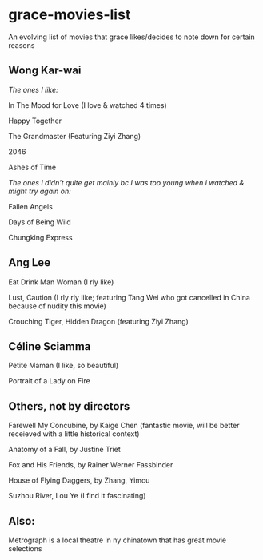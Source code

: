 # grace-movies-list
An evolving list of movies that grace likes/decides to note down for certain reasons

## Wong Kar-wai
*The ones I like:*

In The Mood for Love (I love & watched 4 times)

Happy Together

The Grandmaster (Featuring Ziyi Zhang)

2046

Ashes of Time

*The ones I didn’t quite get mainly bc I was too young when i watched & might try again on:*

Fallen Angels

Days of Being Wild

Chungking Express


## Ang Lee

Eat Drink Man Woman (I rly like)

Lust, Caution (I rly rly like; featuring Tang Wei who got cancelled in China because of nudity this movie)

Crouching Tiger, Hidden Dragon (featuring Ziyi Zhang)


## Céline Sciamma

Petite Maman (I like, so beautiful)

Portrait of a Lady on Fire


## Others, not by directors

Farewell My Concubine, by Kaige Chen (fantastic movie, will be better receieved with a little historical context)

Anatomy of a Fall, by Justine Triet

Fox and His Friends, by Rainer Werner Fassbinder

House of Flying Daggers, by Zhang, Yimou

Suzhou River, Lou Ye (I find it fascinating)



## Also:
Metrograph is a local theatre in ny chinatown that has great movie selections


